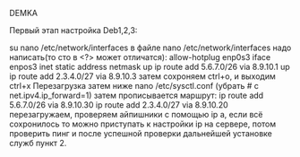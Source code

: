 DEMKA

Первый этап настройка Deb1,2,3:

su
nano /etc/network/interfaces
в файле nano /etc/network/interfaces надо написать(то сто в <?> может отличатся):
allow-hotplug enp0s3
iface enpos3 inet static
address <ip>
netmask <mas>
    up ip route add 5.6.7.0/26 via 8.9.10.1
    up ip route add 2.3.4.0/27 via 8.9.10.3
затем сохроняем ctrl+o, и выходим ctrl+x
Перезагрузка затем ниже
nano /etc/sysctl.conf (убрать # с net.ipv4.ip_forward=1)
затем прописывается маршрут:
ip route add 5.6.7.0/26 via 8.9.10.30
ip route add 2.3.4.0/27 via 8.9.10.20
перезагружаем, проверяем айпишники с помощью ip a, если всё сохронилось то можно приступать к настройки ip на сервере, потом проверить пинг и после успешной проверки дальнейшей установке служб пункт 2.

